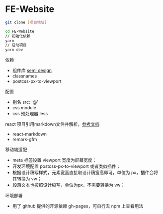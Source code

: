 # FE-Website

```bash
git clone [项目地址]

cd FE-Website
// 初始化依赖
yarn
// 启动项目
yarn dev
```

依赖
- 组件库 [semi design](https://semi.design/zh-CN/start/getting-started)
- classnames
- postcss-px-to-viewport

配置
- 别名 src: '@'
- css module
- css 预处理器 less

react 项目引用markdown文件并解析，[参考文档](https://juejin.cn/post/7028826246616350728)
- react-markdown
- remark-gfm

移动端适配
- meta 标签设置 viewport 宽度为屏幕宽度；
- 开发环境配置 postcss-px-to-viewport 或者类似插件；
- 根据设计稿写样式，元素宽高直接取设计稿宽高即可，单位为 px，插件会将其转换为 vw；
- 段落文本也按照设计稿写，单位为px，不需要转换为 vw；

环境部署
- 用了 github 提供的开源依赖 gh-pages，可自行去 npm 上查看用法

